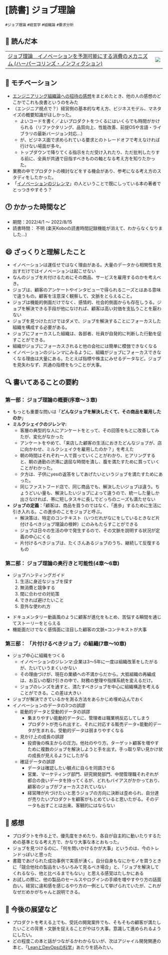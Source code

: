 # [読書] ジョブ理論
`#ジョブ理論` `#経営学` `#組織論` `#要求分析`

## :closed_book: 読んだ本
|||
|:--|:-:|
|[ジョブ理論　イノベーションを予測可能にする消費のメカニズム (ハーパーコリンズ・ノンフィクション)](https://www.amazon.co.jp/dp/B0746JCN8B/ref=dp-kindle-redirect?_encoding=UTF8&btkr=1)| ![](https://m.media-amazon.com/images/I/51gxV-GXv2L.jpg)|

## :muscle: モチベーション
- [エンジニアリング組織論への招待の感想](../../2021/invitation-to-engineering-organization-theory/index.html)をまとめたとき、他の人の感想のどこかでこれも良書というのをみた
- （エンジニア視点で？）経営側の基本的な考え方、ビジネスモデル、マネタイズの概要知識がほしかった。
  - よいコードを書く／よいプロダクトをつくるにはいくらでも時間がかけられる（リファクタリング、品質向上、性能改善、前提OSや言語・ライブラリの最新バージョン対応...）
  - が、ビジネス面で求められている要求とのトレードオフで考えなければ行けない場面が多々。
  - トップダウンで降りてくる指示をただ受け入れたり、ただ批判したりする前に、全員が共通で目指すべきものの軸となる考え方を知りたかった。
- 業務の中でプロダクトの検討などをする機会があり、参考になる考え方のスタディをしたかった。
- 「[イノベーションのジレンマ](https://www.amazon.co.jp/%E3%82%A4%E3%83%8E%E3%83%99%E3%83%BC%E3%82%B7%E3%83%A7%E3%83%B3%E3%81%AE%E3%82%B8%E3%83%AC%E3%83%B3%E3%83%9E-%E2%80%95%E6%8A%80%E8%A1%93%E9%9D%A9%E6%96%B0%E3%81%8C%E5%B7%A8%E5%A4%A7%E4%BC%81%E6%A5%AD%E3%82%92%E6%BB%85%E3%81%BC%E3%81%99%E3%81%A8%E3%81%8D-Harvard-business-school/dp/4798100234)」の人ということで既にしっている本の著者でとっつきやすそう？

## :clock1: かかった時間など
* 期間：2022/4/1 〜 2022/8/15
* 読書時間： 不明 (楽天Koboの読書時間記録機能が消えて、わからなくなりました...)

##  :smile: ざっくりと理解したこと
- イノベーションは運任せではなく理由がある。大量のデータから相関性を見出すだけではイノベーションは起こせない
- なんのジョブを片付けるためにその商品、サービスを雇用するのかを考えべき。
- ジョブは、顧客のアンケートやインタビューで得られるニーズとはある意味で違うもの。顧客を注意深く観察して、文脈をとらえること。
- ジョブは機能的側面だけでなく、感情的、社会的側面からも存在しうる。ジョブを解決できる手段が他になければ、顧客は高い対価を支払うことを厭わない
- ジョブを見つけただけではダメで、ジョブを解決することにフォーカスした組織を構成する必要がある。
- ジョブにフォーカスした組織は、各部者、社員が自発的に判断した行動を促すことができる。
- 組織がジョブにフォーカスされると他の会社には簡単に模倣できなくなる
- イノベーションのジレンマにみるように、組織がジョブにフォーカスできなくなる理由は大量にある。たとえば指標や株主にみせるデータなど。ジョブを見失わなず、共通の指標をもつことが大事。

## :mag: 書いてあることの要約
### 第一部： ジョブ理論の概要(序章〜３章)
* もっとも重要な問いは「**どんなジョブを解決したくて、その商品を雇用したのか**」
* **ミルクシェイクのジレンマ:**
  * 客層の典型的な人にアンケートをとって、その回答をもとに改善してみたが、変化がなかった
  * アンケートをやめて、「来店した顧客の生活におきたどんなジョブが、店に向かわせ、ミルクシェイクを雇用したのか？」を考えた
  * 朝の時間はそれぞれ一人で買っていくことがわかり、ヒアリングすると、朝の通勤の渋滞に退屈な時間を潰し、腹を満たすために買っていくことがわかった。
  * 夕方は、子供にyesの返答をしてあげたいというジョブを満たすためにあった。
  * 同じファストフード店で、同じ商品でも、解決したいジョブは違う。ちょうどいい量も、解決したいジョブによって違うので、統一した量しか出さなければ、帯に短しタスキに長しでどっちのニーズも満たせない
* **ジョブの定義**：「顧客は、商品を買うのではなく、「進歩」するために生活に引き入れる。この進歩のことをジョブと呼ぶ。
  * 解決策は、特定のコンテキスト（いつだれがなにをしているときなど片付けるべきジョブ理論の根幹）にのみもたらすことができる
  * ジョブは日々の生活の中で発生するので、その文脈を説明する状況が定義の中心にくる
  * 片付けるべきジョブは、たくさんあるジョブのうち、継続して反復するもの
### 第二部： ジョブ理論の奥行きと可能性(4章〜6章)
* ジョブハンティングガイド
  1. 生活に身近なジョブを探す
  2. 無消費と競争する
  3. 間に合わせの対処策
  4. できれば避けたいこと
  5. 意外な使われ方
- ドキュメンタリー動画風のように顧客が進化をもとめ、苦悩する瞬間を通じてストーリーをとらえる
- 機能面だけでなく感情面に注目した顧客の文脈=コンテキストが大事

### 第三部： 「片付けるべきジョブ」の組織(7章〜10章)
* ジョブ中心に組織をつくる
  - イノベーションのジレンマ:企業は3〜5年に一度は組織改革をしたがるが、たいていうまくいかない
  - その理由づけが、現在の業績への不満からだから。大抵組織の再編成は、お互いの駆け引きの中で、財務の整理や指揮系統を変えるだけ。
  - ジョブのレンズを通すと、満たすべきジョブを中心に組織構造を考えることができる。この差は大きい
* ジョブが解決できているかを測る方法をあらかじめ埋め込んでおく
* イノベーションのデータの3つの誤謬
  * 能動的データと受動的データの誤謬
    - 集まりやすい能動的データに、管理者は職業柄反応してしまう
    - プロダクトが売られ出すと、それに対応する販売データ=能動的データが生まれる。受動的データは弱まりやすくなる
  * 見かけ上の成長の誤謬
    - 投資後の株主からの圧力。他社のやり方。ターゲット顧客を増やすために複数のジョブを解決しようと手を出す。手っ取り早い見かけ状の成長が見えるようにしたがる
  * 確証データの誤謬
    - データは確認したい観点に自らを同調させる
    - 営業、マーケティング部門、研究開発部門、中間管理職それぞれが都合の良いデータを持ってくるが、どれもバイアスがかかっており、顧客のジョブがフォーカスされていない
    - 経営陣が片づけたいと思うジョブの方向に決断は歪められ、自分達が売りたいプロダクトを顧客がもとめていると思いたがる。そのデータも出すことは出来、客観的にはならない


## :tada: 感想
- プロダクトを作る上で、優先度をきめたり、各自が自主的に動いたりするための基準となる考え方で、かなり大事な本とおもった。
- ジョブを見つけるのに、「何を問いかけるかが大事」というのは、今のトレンドっぽいと思った
- 書籍であげられた成功事例で実感が湧く。自分自身もなにかモノを買うときに「競合他社の製品をいろいろみて見るべき場合」と、「ジョブを解決してくれるなら、他と比べるまでもない」と思える感覚はたしかにある
- お試しの際に、他の製品のセールスやログインの手順を増やすやり方の話面白い。経営に違和感を感じるやり方の一例として挙げられていたが、これがなぜだめかがちゃんと説明できる。

## :telescope: 今後の展望など
- プロダクトを考える上でも、受託の開発案件でも、そもそもの顧客が満たしたいことの背景・文脈を捉えることがやはり大事。意識して進められるようにしたい。
- どの程度この本と話がつながるかわからないが、次はアジャイル開発関連の本と、「[LeanとDevOpsの科学](https://www.amazon.co.jp/dp/B07L2R3LTN/ref=dp-kindle-redirect?_encoding=UTF8&btkr=1)」あたりを読みたい。


